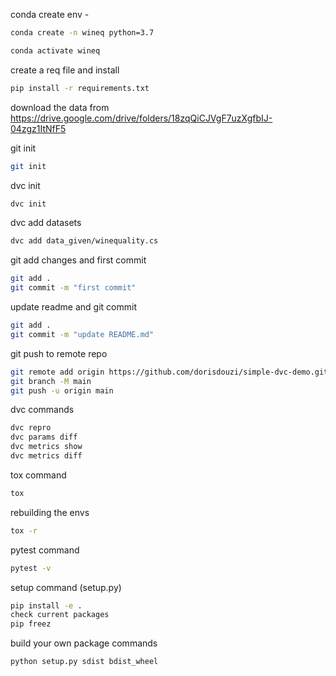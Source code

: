 conda create env -
```bash
conda create -n wineq python=3.7
```
```bash
conda activate wineq
```

create a req file and install 
```bash
pip install -r requirements.txt
```

download the data from 
https://drive.google.com/drive/folders/18zqQiCJVgF7uzXgfbIJ-04zgz1ItNfF5

git init
```bash
git init
```

dvc init
```bash
dvc init
```

dvc add datasets
```bash
dvc add data_given/winequality.cs
```

git add changes and first commit
```bash 
git add .
git commit -m "first commit"
```

update readme and git commit
```bash
git add .
git commit -m "update README.md"
```

git push to remote repo
```bash
git remote add origin https://github.com/dorisdouzi/simple-dvc-demo.git
git branch -M main
git push -u origin main
```

dvc commands
```bash
dvc repro
dvc params diff
dvc metrics show
dvc metrics diff
```

tox command
```bash
tox
```
rebuilding the envs
```bash
tox -r
```

pytest command
```bash
pytest -v
```

setup command (setup.py)
```bash
pip install -e .
check current packages
pip freez
````
build your own package commands
```bash
python setup.py sdist bdist_wheel
```
